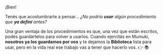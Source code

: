 ¡Bien!

Tenés que acostumbrarte a pensar... _¿No podría **usar** algún procedimiento que **ya definí** antes?_

Una gran ventaja de los procedimientos es que, una vez que están escritos, podés guardártelos para volver a usarlos.
Cuando ejercitás en Mumuki, **nosotros ya los guardamos por vos** y te dejamos la **Biblioteca** lista para usar, pero en la vida real ese trabajo vas a tener que hacerlo vos.  :point_right: :books: